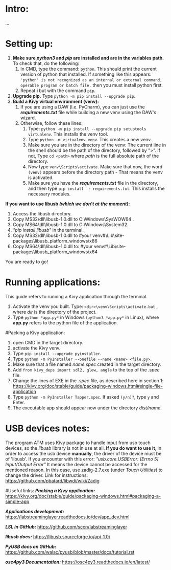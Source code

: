 # Intro:
...
# Setting up:
1) **Make sure _**python3**_ and _**pip**_ are installed and are in the variables path.** To check that, do the following:
   1) In CMD, type the command: `python`. This should print the current version of python that installed. If something like this appears:
      `'python' is not recognized as an internal or external command,
         operable program or batch file.`  then you must install python first.
   2) Repeat **i** but with the command `pip`.
2) **Upgrade pip.** Type `python -m pip install --upgrade pip`.
3) **Build a Kivy virtual environment (venv):**
   1) If you are using a DAW (l.e. PyCharm), you can just use the _**requirements.txt**_ file while building a new venv using the DAW's wizard.
   2) Otherwise, follow these lines:
      1) Type: `python -m pip install --upgrade pip setuptools virtualenv`. This installs the venv tool.
      2) Type `python -m virtualenv venv`. This creates a new venv.
      3) Make sure you are in the directory of the venv: The current line in the shell should be the path of the directory, followed by ">". If not, Type `cd <path>` where _path_ is the full absolute path of the directory. 
      4) Now type `venv\Scripts\activate`. Make sure that now, the word `(venv)` appears before the directory path - That means the venv is activated.
      5) Make sure you have the _**requirements.txt**_ file in the directory, and then type `pip install -r requirements.txt`. This installs the necessary modules.

**If you want to use libusb *(which we don't at the moment)*:**
1) Access the libusb directory.
2) Copy MS32\dll\libusb-1.0.dll to C:\Windows\SysWOW64 .
3) Copy MS64\dll\libusb-1.0.dll to C:\Windows\System32.
4) *"pip install libusb"* in the terminal.
5) Copy MS32\dll\libusb-1.0.dll to #your venv#\Lib\site-packages\libusb_platform_windows\x86 
6) Copy MS64\dll\libusb-1.0.dll to: #your venv#\Lib\site-packages\libusb_platform_windows\x64

You are ready to go!

# Running applications:
This guide refers to running a Kivy application through the terminal.
1) Activate the venv you built. Type: `<dir>\venv\Scripts\activate.bat` , where *dir* is the directory of the project.
2) Type `python *app.py*` in Windows (`python3 *app.py*` in Linux), where **app.py** refers to the python file of the application.

#Packing a Kivy application:
1) open CMD in the target directory.
2) activate the Kivy venv.
3) Type `pip install --upgrade pyinstaller`.
4) Type `python -m PyInstaller --onefile --name <name> <file.py>`.
5) Make sure that a file named _name.spec_ created in the target directory.
6) Add `from kivy_deps import sdl2, glew, angle` to the top of the _.spec_ file.
7) Change the lines of EXE in the _.spec_ file, as described here in section 1: https://kivy.org/doc/stable/guide/packaging-windows.html#single-file-application
8) Type `python -m PyInstaller Tapper.spec`. If asked `(y/n)?`, type `y` and Enter.
9) The executable app should appear now under the directory _dist/name_.


# USB devices notes:
The program ATM uses Kivy package to handle input from usb touch devices, so the _libusb_ library is not in use at all.
**If you do want to use it**, in order to access the usb device **manually**, the driver of the device must be of 'libusb'.
If you encounter with this error:
*"usb.core.USBError: [Errno 5] Input/Output Error"*
It means the device cannot be accessed for the mentioned reason. 
In this case, use zadig-2.7.exe (under *Touch Utilities*) to change the driver. Link for instructions:
https://github.com/pbatard/libwdi/wiki/Zadig

#Useful links:
***Packing a Kivy application:***
https://kivy.org/doc/stable/guide/packaging-windows.html#packaging-a-simple-app

***Applications development:***
https://labstreaminglayer.readthedocs.io/dev/app_dev.html

***LSL in GitHub:***
https://github.com/sccn/labstreaminglayer

***libusb docs:***
https://libusb.sourceforge.io/api-1.0/

***PyUSB docs on GitHub:***
https://github.com/walac/pyusb/blob/master/docs/tutorial.rst

***osc4py3 Documentation:***
https://osc4py3.readthedocs.io/en/latest/
